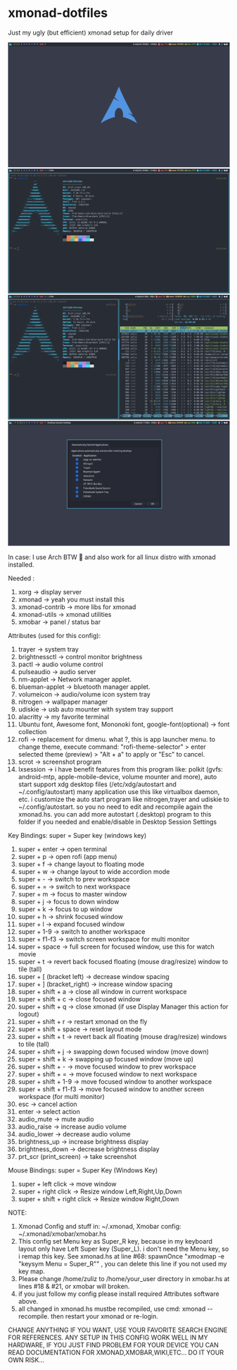 # xmonad-dotfiles
Just my ugly (but efficient) xmonad setup for daily driver

![Screenshot 1](screenshots/2021-10-10-10:53:39-screenshot.png)
![Screenshot 2](screenshots/2021-10-10-10:53:51-screenshot.png)
![Screenshot 3](screenshots/2021-10-10-16:27:16-screenshot.png)
![Screenshot 4](screenshots/2021-10-15-15:05:47-screenshot.png)

In case: I use Arch BTW 🤭
and also work for all linux distro with xmonad installed.

Needed :
1.  xorg -> display server
2.  xmonad -> yeah you must install this
3.  xmonad-contrib -> more libs for xmonad
4.  xmonad-utils -> xmonad utilities
5.  xmobar -> panel / status bar

Attributes (used for this config):
1.  trayer -> system tray
2.  brightnessctl -> control monitor brightness
3.  pactl -> audio volume control
4.  pulseaudio -> audio server
5.  nm-applet -> Network manager applet.
6.  blueman-applet -> bluetooth manager applet.
7.  volumeicon -> audio/volume icon system tray
8.  nitrogen -> wallpaper manager
9.  udiskie -> usb auto mounter with system tray support
10. alacritty -> my favorite terminal
11. Ubuntu font, Awesome font, Mononoki font, google-font(optional) -> font collection
12. rofi -> replacement for dmenu. what ?, this is app launcher menu. to change theme, execute command: "rofi-theme-selector" > enter selected theme (preview) > "Alt + a" to apply or "Esc" to cancel.
13. scrot -> screenshot program
14. lxsession -> i have benefit features from this program like: polkit (gvfs: android-mtp, apple-mobile-device, volume mounter and more), auto start support xdg desktop files (/etc/xdg/autostart and ~/.config/autostart) many application use this like virtualbox daemon, etc. i customize the auto start program like nitrogen,trayer and udiskie to ~/.config/autostart. so you no need to edit and recompile again the xmonad.hs. you can add more autostart (.desktop) program to this folder if you needed and enable/disable in Desktop Session Settings

Key Bindings:
super = Super key (windows key)
1.  super + enter               -> open terminal
2.  super + p                   -> open rofi (app menu)
3.  super + f                   -> change layout to floating mode
4.  super + w                   -> change layout to wide accordion mode
5.  super + -                   -> switch to prev workspace
6.  super + =                   -> switch to next workspace
7.  super + m                   -> focus to master window
8.  super + j                   -> focus to down window
9.  super + k                   -> focus to up window
10. super + h                   -> shrink focused window
11. super + l                   -> expand focused window
12. super + 1-9                 -> switch to another workspace
13. super + f1-f3               -> switch screen workspace for multi monitor
14. super + space               -> full screen for focused window, use this for watch movie
15. super + t                   -> revert back focused floating (mouse drag/resize) window to tile (tall)
16. super + \[ (bracket left)   -> decrease window spacing
17. super + \] (bracket_right)  -> increase window spacing
18. super + shift + a           -> close all window in current workspace
19. super + shift + c           -> close focused window
20. super + shift + q           -> close xmonad (if use Display Manager this action for logout)
21. super + shift + r           -> restart xmonad on the fly
22. super + shift + space       -> reset layout mode
23. super + shift + t           -> revert back all floating (mouse drag/resize) windows to tile (tall)
24. super + shift + j           -> swapping down focused window (move down)
25. super + shift + k           -> swapping up focused window (move up)
26. super + shift + -           -> move focused window to prev workspace
27. super + shift + =           -> move focused window to next workspace
28. super + shift + 1-9         -> move focused window to another workspace
29. super + shift + f1-f3       -> move focused window to another screen workspace (for multi monitor)
30. esc                         -> cancel action
31. enter                       -> select action
32. audio_mute                  -> mute audio
33. audio_raise                 -> increase audio volume
34. audio_lower                 -> decrease audio volume
35. brightness_up               -> increase brightness display
36. brightness_down             -> decrease brightness display
37. prt_scr (print_screen)      -> take screenshot

Mouse Bindings:
super = Super Key (Windows Key)
1. super + left click               -> move window
2. super + right click              -> Resize window Left,Right,Up,Down
3. super + shift + right click      -> Resize window Right,Down

NOTE:
1. Xmonad Config and stuff in: ~/.xmonad, Xmobar config: ~/.xmonad/xmobar/xmobar.hs
2. This config set Menu key as Super_R key, because in my keyboard layout only have Left Super key (Super_L). i don't need the Menu key, so i remap this key. See xmonad.hs at line #68: spawnOnce "xmodmap -e \"keysym Menu = Super_R\"" , you can delete this line if you not used my key map.
3. Please change /home/zuliz to /home/your_user directory in xmobar.hs at lines #18 & #21, or xmobar will broken.
4. if you just follow my config please install required Attributes software above.
5. all changed in xmonad.hs mustbe recompiled, use cmd: xmonad --recompile. then restart your xmonad or re-login.


CHANGE ANYTHING IF YOU WANT, USE YOUR FAVORITE SEARCH ENGINE FOR REFERENCES. ANY SETUP IN THIS CONFIG WORK WELL IN MY HARDWARE, IF YOU JUST FIND PROBLEM FOR YOUR DEVICE YOU CAN READ DOCUMENTATION FOR XMONAD,XMOBAR,WIKI,ETC... DO IT YOUR OWN RISK...

